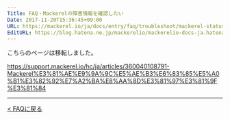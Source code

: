 ```yaml
---
Title: FAQ・Mackerelの障害情報を確認したい
Date: 2017-11-20T15:36:45+09:00
URL: https://mackerel.io/ja/docs/entry/faq/troubleshoot/mackerel-status
EditURL: https://blog.hatena.ne.jp/mackerelio/mackerelio-docs-ja.hatenablog.mackerel.io/atom/entry/8599973812319473753
---
```


こちらのページは移転しました。

https://support.mackerel.io/hc/ja/articles/360040108791-Mackerel%E3%81%AE%E9%9A%9C%E5%AE%B3%E6%83%85%E5%A0%B1%E3%82%92%E7%A2%BA%E8%AA%8D%E3%81%97%E3%81%9F%E3%81%84

---

[< FAQに戻る](https://mackerel.io/ja/docs/entry/faq)
